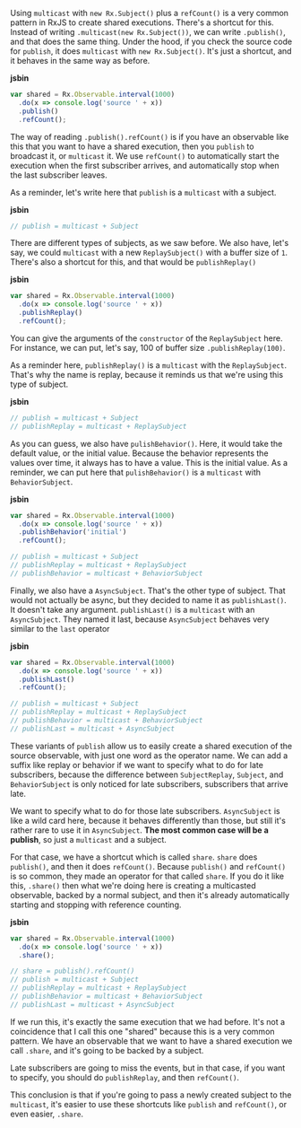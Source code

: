 Using `multicast` with `new Rx.Subject()` plus a `refCount()` is a very common pattern in RxJS to create shared executions. There's a shortcut for this. Instead of writing `.multicast(new Rx.Subject())`, we can write `.publish()`, and that does the same thing. Under the hood, if you check the source code for `publish`, it does `multicast` with `new Rx.Subject()`. It's just a shortcut, and it behaves in the same way as before.

**jsbin**
```javascript
var shared = Rx.Observable.interval(1000)
  .do(x => console.log('source ' + x))
  .publish()
  .refCount();
```

The way of reading `.publish().refCount()` is if you have an observable like this that you want to have a shared execution, then you `publish` to broadcast it, or `multicast` it. We use `refCount()` to automatically start the execution when the first subscriber arrives, and automatically stop when the last subscriber leaves.

As a reminder, let's write here that `publish` is a `multicast` with a subject.

**jsbin**
```javascript
// publish = multicast + Subject
```

There are different types of subjects, as we saw before. We also have, let's say, we could `multicast` with a new `ReplaySubject()` with a buffer size of `1`. There's also a shortcut for this, and that would be `publishReplay()`

**jsbin**
```javascript
var shared = Rx.Observable.interval(1000)
  .do(x => console.log('source ' + x))
  .publishReplay()
  .refCount();
```

You can give the arguments of the `constructor` of the `ReplaySubject` here. For instance, we can put, let's say, 100 of buffer size `.publishReplay(100)`.

As a reminder here, `publishReplay()` is a `multicast` with the `ReplaySubject`. That's why the name is replay, because it reminds us that we're using this type of subject.

**jsbin**
```javascript
// publish = multicast + Subject
// publishReplay = multicast + ReplaySubject
```

As you can guess, we also have `pulishBehavior()`. Here, it would take the default value, or the initial value. Because the behavior represents the values over time, it always has to have a value. This is the initial value. As a reminder, we can put here that `pulishBehavior()` is a `multicast` with `BehaviorSubject`.

**jsbin**
```javascript
var shared = Rx.Observable.interval(1000)
  .do(x => console.log('source ' + x))
  .publishBehavior('initial')
  .refCount();

// publish = multicast + Subject
// publishReplay = multicast + ReplaySubject
// publishBehavior = multicast + BehaviorSubject
```

Finally, we also have a `AsyncSubject`. That's the other type of subject. That would not actually be async, but they decided to name it as `publishLast()`. It doesn't take any argument. `publishLast()` is a `multicast` with an `AsyncSubject`. They named it last, because `AsyncSubject` behaves very similar to the `last` operator

**jsbin**
```javascript
var shared = Rx.Observable.interval(1000)
  .do(x => console.log('source ' + x))
  .publishLast()
  .refCount();

// publish = multicast + Subject
// publishReplay = multicast + ReplaySubject
// publishBehavior = multicast + BehaviorSubject
// publishLast = multicast + AsyncSubject
```

These variants of `publish` allow us to easily create a shared execution of the source observable, with just one word as the operator name. We can add a suffix like replay or behavior if we want to specify what to do for late subscribers, because the difference between `SubjectReplay`, `Subject`, and `BehaviorSubject` is only noticed for late subscribers, subscribers that arrive late.

We want to specify what to do for those late subscribers. `AsyncSubject` is like a wild card here, because it behaves differently than those, but still it's rather rare to use it in `AsyncSubject`. **The most common case will be a publish**, so just a `multicast` and a subject.

For that case, we have a shortcut which is called `share`. `share` does `publish()`, and then it does `refCount()`. Because `publish()` and `refCount()` is so common, they made an operator for that called `share`. If you do it like this, `.share()` then what we're doing here is creating a multicasted observable, backed by a normal subject, and then it's already automatically starting and stopping with reference counting.

**jsbin**
```javascript
var shared = Rx.Observable.interval(1000)
  .do(x => console.log('source ' + x))
  .share();

// share = publish().refCount()
// publish = multicast + Subject
// publishReplay = multicast + ReplaySubject
// publishBehavior = multicast + BehaviorSubject
// publishLast = multicast + AsyncSubject
```

If we run this, it's exactly the same execution that we had before. It's not a coincidence that I call this one "shared" because this is a very common pattern. We have an observable that we want to have a shared execution we call `.share`, and it's going to be backed by a subject.

Late subscribers are going to miss the events, but in that case, if you want to specify, you should do `publishReplay`, and then `refCount()`.

This conclusion is that if you're going to pass a newly created subject to the `multicast`, it's easier to use these shortcuts like `publish` and `refCount()`, or even easier, `.share`. 